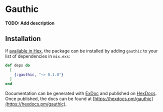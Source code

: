 # Gauthic

**TODO: Add description**

## Installation

If [available in Hex](https://hex.pm/docs/publish), the package can be installed
by adding `gauthic` to your list of dependencies in `mix.exs`:

```elixir
def deps do
  [
    {:gauthic, "~> 0.1.0"}
  ]
end
```

Documentation can be generated with [ExDoc](https://github.com/elixir-lang/ex_doc)
and published on [HexDocs](https://hexdocs.pm). Once published, the docs can
be found at [https://hexdocs.pm/gauthic](https://hexdocs.pm/gauthic).

